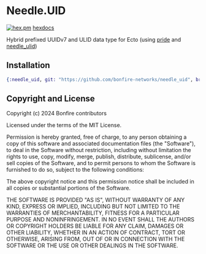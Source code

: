 # Needle.UID

[![hex.pm](https://img.shields.io/hexpm/v/needle_uid)](https://hex.pm/packages/needle_uid)
[hexdocs](https://hexdocs.pm/needle_uid)

Hybrid prefixed UUIDv7 and ULID data type for Ecto (using [pride](https://github.com/bonfire-networks/pride) and [needle_ulid](https://github.com/bonfire-networks/needle_ulid))

## Installation

```elixir
{:needle_uid, git: "https://github.com/bonfire-networks/needle_uid", branch: "main"}
```

## Copyright and License

Copyright (c) 2024 Bonfire contributors

Licensed under the terms of the MIT License.

Permission is hereby granted, free of charge, to any person obtaining
a copy of this software and associated documentation files (the
"Software"), to deal in the Software without restriction, including
without limitation the rights to use, copy, modify, merge, publish,
distribute, sublicense, and/or sell copies of the Software, and to
permit persons to whom the Software is furnished to do so, subject to
the following conditions:

The above copyright notice and this permission notice shall be
included in all copies or substantial portions of the Software.

THE SOFTWARE IS PROVIDED "AS IS", WITHOUT WARRANTY OF ANY KIND,
EXPRESS OR IMPLIED, INCLUDING BUT NOT LIMITED TO THE WARRANTIES OF
MERCHANTABILITY, FITNESS FOR A PARTICULAR PURPOSE AND
NONINFRINGEMENT. IN NO EVENT SHALL THE AUTHORS OR COPYRIGHT HOLDERS BE
LIABLE FOR ANY CLAIM, DAMAGES OR OTHER LIABILITY, WHETHER IN AN ACTION
OF CONTRACT, TORT OR OTHERWISE, ARISING FROM, OUT OF OR IN CONNECTION
WITH THE SOFTWARE OR THE USE OR OTHER DEALINGS IN THE SOFTWARE.
